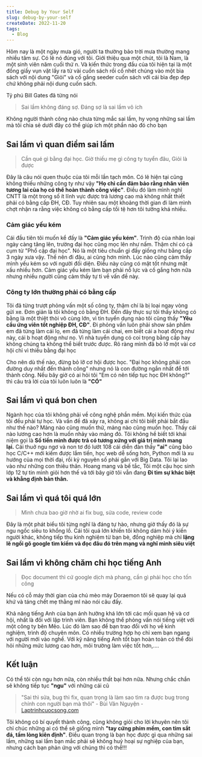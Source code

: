 ```yaml
---
title: Debug by Your Self
slug: debug-by-your-self
createDate: 2022-11-20
tags:
  - Blog
---
```


Hôm nay là một ngày mưa gió, người ta thường bảo trời mưa thường mang nhiều tâm sự. Có lẽ nó đúng với tôi. Giới thiệu
qua một chút, tôi là Nam, là một sinh viên năm cuối thứ n. Và kiến thức trong đầu của tôi hiện tại là một đống giấy vụn
vặt lấy ra từ vài cuốn sách rồi cố nhét chúng vào một bìa sách với nội dung "Giỏi" và cố gắng seeder cuốn sách với cái
bìa đẹp đẹp chứ không phải nội dung cuốn sách.

Tỷ phú Bill Gates đã từng nói

> Sai lầm không đáng sợ. Đáng sợ là sai lầm vô ích

Không người thành công nào chưa từng mắc sai lầm, hy vọng những sai lầm mà tôi chia sẻ dưới đây có thể giúp ích một phần
nào đó cho bạn

## **Sai lầm vì quan điểm sai lầm**

> Cần qué gì bằng đại học. Giờ thiếu mẹ gì công ty tuyển đâu, Giỏi là được

Đây là câu nói quen thuộc của tôi mỗi lần tạch môn. Có lẽ hiện tại cũng không thiếu những công ty như vậy **"Họ chỉ cần
đảm bảo rằng nhân viên tương lai của họ có thể hoàn thành công việc"**. Điều đó làm mình nghĩ CNTT là một trong số ít
lĩnh vực được trả lương cao mà không nhất thiết phải có bằng cấp ĐH, CĐ. Tuy nhiên sau một khoảng thời gian đi làm mình
chợt nhận ra rằng việc không có bằng cấp tồi tệ hơn tôi tưởng khá nhiều.

### **Cảm giác yếu kém**

Cái đầu tiên tôi muốn kể đấy là **"Cảm giác yếu kém"**. Trình độ của nhân loại ngày càng tăng lên, trường đại học cũng
mọc lên như nấm. Thậm chí có cả cụm từ "Phổ cập đại học". Nó là một tiêu chuẩn gì đấy giống như bằng cấp 3 ngày xưa vậy.
Thế nên đi đâu, ai cũng hơn mình. Lúc nào cũng cảm thấy mình yếu kém so với người đối diện. Điều này cũng có mặt tốt
nhưng mặt xấu nhiều hơn. Cảm giác yếu kém làm bạn phải nỗ lực và cố gắng hơn nữa nhưng nhiều người cũng cảm thấy tự ti
về vấn đề này.

### **Công ty lớn thường phải có bằng cấp**

Tôi đã từng trượt phỏng vấn một số công ty, thậm chí là bị loại ngay vòng gửi xe. Đơn giản là tôi không có bằng ĐH. Đến
đây thực sự tôi thấy không có bằng là một thiệt thòi vô cùng lớn, vì tin tuyển dụng nào tôi cũng thấy **"Yêu cầu ứng
viên tốt nghiệp ĐH, CĐ"**. Đi phỏng vấn luôn phải show sản phẩm em đã từng làm cái lọ, em đã từng làm cái chai, em biết
cái a hoạt động như này, cái b hoạt động như nọ. Vì nhà tuyển dụng có coi trọng bằng cấp hay không chúng ta không thể
biết trước được. Rõ ràng mình đã bỏ lỡ một vài cơ hội chỉ vì thiếu bằng đại học

Cho nên dù thế nào, đừng bỏ lỡ cơ hội được học. "Đại học không phải con đường duy nhất đến thành công" nhưng nó là con
đường ngắn nhất để tới thành công. Nếu bây giờ có ai hỏi tôi "Em có nên tiếp tục học ĐH không?" thì câu trả lời của tôi
luôn luôn là **"CÓ"**

## **Sai lầm vì quá bon chen**

Ngành học của tôi không phải về công nghệ phần mềm. Mọi kiến thức của tôi đều phải tự học. Và vấn đề đã xảy ra, không ai
chỉ tôi biết phải bắt đầu như thế nào? Mảng nào cũng muốn thử, mảng nào cũng muốn học. Thấy cái nào lương cao hơn là
muốn nhảy vào mảng đó. Tôi không hề biết tới khái niệm gọi là **Số tiền mình được trả có tương xứng với giá trị mình
mang lại.** Cái thuở ngu ngơ và non tơ đó lướt 108 cái diễn đàn thấy **"ai"** cũng bảo học C/C++ mới kiếm được lắm tiền,
học web dễ sống hơn, Python mới là xu hướng của mọi thời đại, rồi kỷ nguyên số phải gắn với Big Data. Tôi lại lao vào
như những con thiêu thân. Hoang mang và bế tắc, Tôi một cậu học sinh lớp 12 tự tin mình giỏi hơn thế và tới bây giờ tôi
vẫn đang **Đi tìm sự khác biệt và khẳng định bản thân.**

## **Sai lầm vì quá tôi quá lớn**

> Mình chưa bao giờ nhờ ai fix bug, sửa code, review code

Đây là một phát biểu tôi từng nghĩ là đáng tự hào, nhưng giờ thấy đó là sự ngu ngốc siêu to khổng lồ. Cái tôi quá lớn
khiến tôi không dám hỏi ý kiến người khác, không tiếp thu kinh nghiệm từ bạn bè, đồng nghiệp mà chỉ **lặng lẽ ngồi gõ
google tìm kiếm và đọc đâu đó trên mạng và nghĩ mình siêu việt**

## **Sai lầm vì không chăm chỉ học tiếng Anh**

> Đọc document thì cứ google dịch mà phang, cần gì phải học cho tốn công

Nếu có cỗ máy thời gian của chú mèo máy Doraemon tôi sẽ quay lại quá khứ và táng chết mẹ thằng ml nào nói câu đấy.

Khả năng tiếng Anh của bạn ảnh hưởng khá lớn tới các mối quan hệ và cơ hội, nhất là đối với lập trình viên. Bạn không
thể phỏng vấn nói tiếng việt với một công ty bên Mẽo. Lúc đó làm sao để bạn trao đổi với họ về kinh nghiệm, trình độ
chuyên môn. Có nhiều trường hợp họ chỉ xem bạn ngang với người mới vào nghề. Với kỹ năng tiếng Anh tốt bạn hoàn toàn có
thể đòi hỏi những mức lương cao hơn, môi trường làm việc tốt hơn,....

## **Kết luận**

Có thể tôi còn ngu hơn nữa, còn nhiều thất bại hơn nữa. Nhưng chắc chắn sẽ không tiếp tục **"ngu"** với những cái cũ

> "Sai thì sửa, bug thì fix, quan trọng là làm sao tìm ra được bug trong chính con người bạn mà thôi" - Bùi Văn Nguyện -
> [Laptrinhcuocsong.com](http://Laptrinhcuocsong.com)

Tôi không có bí quyết thành công, cũng không giỏi cho lời khuyên nên tôi chỉ chúc những ai có thể sẽ giống mình **"tay
cứng phím mềm, con tim sắt đá, tấm lòng kiên định"**. Điều quan trọng là bạn học được gì qua những sai lầm, những sai
lầm bạn mắc phải sẽ không huỷ hoại sự nghiệp của bạn, nhưng cách bạn phản ứng với chúng thì có thể!!!
